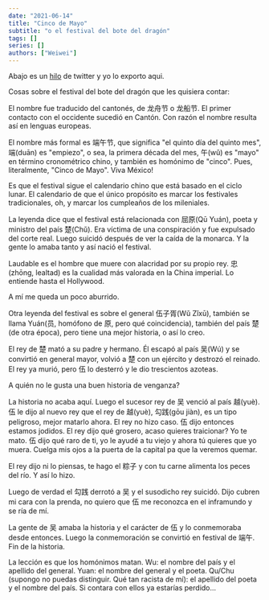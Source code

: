 ```yaml
---
date: "2021-06-14"
title: "Cinco de Mayo"
subtitle: "o el festival del bote del dragón"
tags: []
series: []
authors: ["Weiwei"]
---
```


Abajo es un [hilo](https://twitter.com/weydoble/status/1404320698940768256) de twitter y yo lo exporto aqui.

Cosas sobre el festival del bote del dragón que les quisiera contar:

El nombre fue traducido del cantonés, de 龙舟节 o 龙船节. El primer contacto con el occidente sucedió en Cantón. Con razón el nombre resulta así en lenguas europeas. 

El nombre más formal es 端午节, que significa "el quinto día del quinto mes", 端(duān) es "empiezo", o sea, la primera década del mes, 午(wǔ) es "mayo" en término cronométrico chino, y también es homónimo de "cinco". Pues, literalmente, "Cinco de Mayo". Viva México!

Es que el festival sigue el calendario chino que está basado en el ciclo lunar. El calendario de que el único propósito es marcar los festivales tradicionales, oh, y marcar los cumpleaños de los mileniales. 

La leyenda dice que el festival está relacionada con 屈原(Qū Yuán), poeta y ministro del país 楚(Chǔ). Era víctima de una conspiración y fue expulsado del corte real. Luego suicidó después de ver la caída de la monarca. Y la gente lo amaba tanto y así nació el festival.

Laudable es el hombre que muere con alacridad por su propio rey. 忠(zhōng, lealtad) es la cualidad más valorada en la China imperial. Lo entiende hasta el Hollywood.

A mí me queda un poco aburrido.

Otra leyenda del festival es sobre el general 伍子胥(Wǔ Zǐxū), también se llama Yuán(员, homófono de 原, pero qué coincidencia), también del país 楚(de otra época), pero tiene una mejor historia, o así lo creo.

El rey de 楚 mató a su padre y hermano. Él escapó al país 吴(Wú) y se convirtió en general mayor, volvió a 楚 con un ejército y destrozó el reinado. El rey ya murió, pero 伍 lo desterró y le dio trescientos azoteas.

A quién no le gusta una buen historia de venganza? 

La historia no acaba aquí. Luego el sucesor rey de 吴 venció al país 越(yuè). 伍 le dijo al nuevo rey que el rey de 越(yuè), 勾践(gōu jiàn), es un tipo peligroso, mejor matarlo ahora. El rey no hizo caso. 
伍 dijo entonces estamos jodidos. El rey dijo qué grosero, acaso quieres traicionar? Yo te mato. 伍 dijo qué raro de ti, yo le ayudé a tu viejo y ahora tú quieres que yo muera. Cuelga mis ojos a la puerta de la capital pa que la veremos quemar. 

El rey dijo ni lo piensas, te hago el 粽子 y con tu carne alimenta los peces del río. Y así lo hizo.

Luego de verdad el 勾践 derrotó a 吴 y el susodicho rey suicidó. Dijo cubren mi cara con la prenda, no quiero que 伍 me reconozca en el inframundo y se ría de mí. 

La gente de 吴 amaba la historia y el carácter de 伍 y lo conmemoraba desde entonces. Luego la conmemoración se convirtió en festival de 端午. Fin de la historia. 

La lección es que los homónimos matan. Wu: el nombre del país y el apellido del general. Yuan: el nombre del general y el poeta. Qu/Chu (supongo no puedas distinguir. Qué tan racista de mí): el apellido del poeta y el nombre del país. Si contara con ellos ya estarías perdido... 
